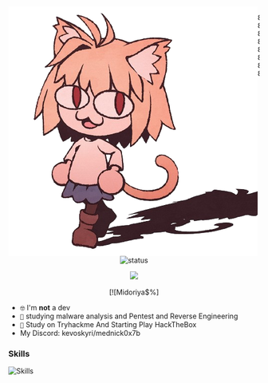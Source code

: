 <img src="https://github.com/midoriya0x00y/midoriya0x00y/blob/main/Untitled11.png" align='left'>

<pre>
888b     d888  d888   8888888b.   .d8888b.  8888888b.   d888  Y88b   d88P  d8888  
8888b   d8888 d8888   888  "Y88b d88P  Y88b 888   Y88b d8888   Y88b d88P  d8P888  
88888b.d88888   888   888    888 888    888 888    888   888    Y88o88P  d8P 888  
888Y88888P888   888   888    888 888    888 888   d88P   888     Y888P  d8P  888  
888 Y888P 888   888   888    888 888    888 8888888P"    888      888  d88   888  
888  Y8P  888   888   888    888 888    888 888 T88b     888      888  8888888888 
888   "   888   888   888  .d88P Y88b  d88P 888  T88b    888      888        888  
888       888 8888888 8888888P"   "Y8888P"  888   T88b 8888888    888        888  
                                                                 
</pre>
<div align="center">

![status](https://streak-stats.demolab.com?user=Detrew&theme=transparent&hide_border=true&&layout=compact)
 
</div>
<div align="center">
 <img src="https://tryhackme-badges.s3.amazonaws.com/midoriya.exe.png">
 
 [![Midoriya$%]
</div>

- <code>🤓</code> I'm **not** a dev
- <code>🧠</code> studying malware analysis and Pentest and Reverse Engineering
- <code>🥇</code> Study on  Tryhackme And Starting Play HackTheBox
- My Discord: kevoskyri/mednick0x7b


<h3>Skills</h3>

![Skills](https://skillicons.dev/icons?i=bash,python,linux,html)
